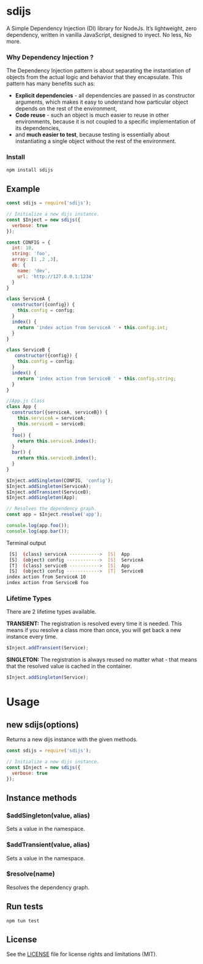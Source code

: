 # sdijs

A Simple Dependency Injection (DI) library for NodeJs. It’s lightweight, zero dependency, written in vanilla JavaScript, designed to inyect. No less, No more.

### Why Dependency Injection ?

The Dependency Injection pattern is about separating the instantiation of objects from the actual logic and behavior that they encapsulate. This pattern has many benefits such as:

- **Explicit dependencies** - all dependencies are passed in as constructor arguments, which makes it easy to understand how particular object depends on the rest of the environment,
- **Code reuse** - such an object is much easier to reuse in other environments, because it is not coupled to a specific implementation of its dependencies,
- and **much easier to test**, because testing is essentially about instantiating a single object without the rest of the environment.

### Install

```js
npm install sdijs
```

## Example

```js
const sdijs = require('sdijs');

// Initialize a new dijs instance.
const $Inject = new sdijs({
  verbose: true
});

const CONFIG = {
  int: 10,
  string: 'foo',
  array: [1 ,2 ,3],
  db: {
    name: 'dev',
    url: 'http://127.0.0.1:1234'
  }
}

class ServiceA {
  constructor({config}) {
    this.config = config;
  }
  index() {
    return 'index action from ServiceA ' + this.config.int;
  }
}

class ServiceB {
   constructor({config}) {
    this.config = config;
  }
  index() {
    return 'index action from ServiceB ' + this.config.string;
  }
}

//App.js Class
class App {
  constructor({serviceA, serviceB}) {
    this.serviceA = serviceA;
    this.serviceB = serviceB;
  }
  foo() {
    return this.serviceA.index();
  }
  bar() {
    return this.serviceB.index();
  }
}

$Inject.addSingleton(CONFIG, 'config');
$Inject.addSingleton(ServiceA);
$Inject.addTransient(ServiceB);
$Inject.addSingleton(App);

// Resolves the dependency graph.
const app = $Inject.resolve('app');

console.log(app.foo());
console.log(app.bar());
```
Terminal output
``` bash
 [S]  (class) serviceA ----------->  [S]  App
 [S]  (object) config ------------>  [S]  ServiceA
 [T]  (class) serviceB ----------->  [S]  App
 [S]  (object) config ------------>  [T]  ServiceB
index action from ServiceA 10
index action from ServiceB foo
```

### Lifetime Types
There are 2 lifetime types available.

__TRANSIENT:__ The registration is resolved every time it is needed. This means if you resolve a class more than once, you will get back a new instance every time.

```js
$Inject.addTransient(Service);
```

__SINGLETON:__ The registration is always reused no matter what - that means that the resolved value is cached in the container.

```js
$Inject.addSingleton(Service);
```

# Usage

## new sdijs(options)
Returns a new dijs instance with the given methods.
````js
const sdijs = require('sdijs');

// Initialize a new dijs instance.
const $Inject = new sdijs({
  verbose: true
});
````

## Instance methods

### $addSingleton(value, alias)

Sets a value in the namespace.

### $addTransient(value, alias)

Sets a value in the namespace.


### $resolve(name)

Resolves the dependency graph.

## Run tests

```
npm tun test
```

## License

See the [LICENSE](LICENSE.md) file for license rights and limitations (MIT).
